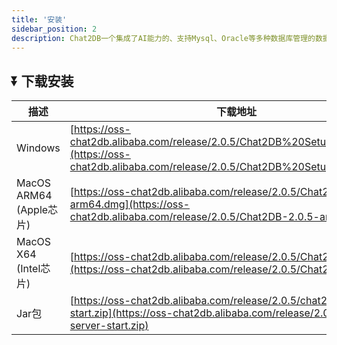 ```yaml
---
title: '安装'
sidebar_position: 2
description: Chat2DB一个集成了AI能力的、支持Mysql、Oracle等多种数据库管理的数据库客户端工具
---                                                                                                          
```


## ⏬ 下载安装
| 描述                   | 下载地址                                                                                                                                                   |
|-----------------------|--------------------------------------------------------------------------------------------------------------------------------------------------------|
| Windows               | [https://oss-chat2db.alibaba.com/release/2.0.5/Chat2DB%20Setup%202.0.5.exe](https://oss-chat2db.alibaba.com/release/2.0.5/Chat2DB%20Setup%202.0.5.exe) |
| MacOS ARM64 (Apple芯片) | [https://oss-chat2db.alibaba.com/release/2.0.5/Chat2DB-2.0.5-arm64.dmg](https://oss-chat2db.alibaba.com/release/2.0.5/Chat2DB-2.0.5-arm64.dmg)         |
| MacOS X64 (Intel芯片)   | [https://oss-chat2db.alibaba.com/release/2.0.5/Chat2DB-2.0.5.dmg](https://oss-chat2db.alibaba.com/release/2.0.5/Chat2DB-2.0.5.dmg)                     |       
| Jar包                  | [https://oss-chat2db.alibaba.com/release/2.0.5/chat2db-server-start.zip](https://oss-chat2db.alibaba.com/release/2.0.5/chat2db-server-start.zip)       | 